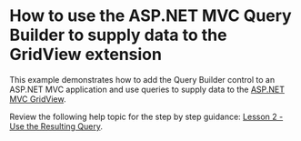 # How to use the ASP.NET MVC Query Builder to supply data to the GridView extension


This example demonstrates how to add the Query Builder control to an ASP.NET MVC application and use queries to supply data to the [ASP.NET MVC GridView](https://docs.devexpress.com/AspNet/8998).

Review the following help topic for the step by step guidance: [Lesson 2 - Use the Resulting Query](https://docs.devexpress.com/AspNetMvc/120100/components/query-builder/getting-started/lesson-2-use-the-resulting-query).


